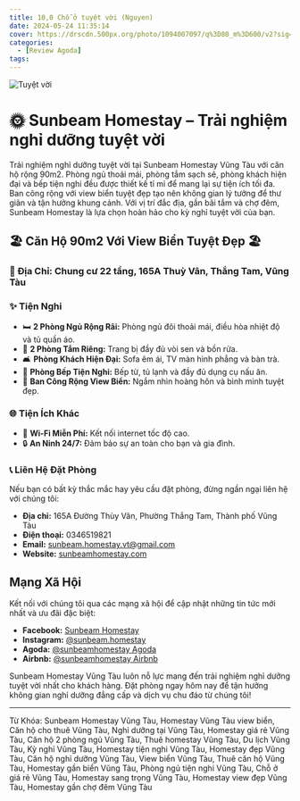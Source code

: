 ```yaml
---
title: 10,0 Chỗ ở tuyệt vời (Nguyen)
date: 2024-05-24 11:35:14
cover: https://drscdn.500px.org/photo/1094007097/q%3D80_m%3D600/v2?sig=b529dbe87a1bb64b26e79bd23928782a1a8082e91327fdce59f4c68823256b02
categories:
  - [Review Agoda]
tags:
---
```


![](https://drscdn.500px.org/photo/1094007097/q%3D80_m%3D600/v2?sig=b529dbe87a1bb64b26e79bd23928782a1a8082e91327fdce59f4c68823256b02 "Tuyệt vời")

# 🌞 Sunbeam Homestay – Trải nghiệm nghỉ dưỡng tuyệt vời

Trải nghiệm nghỉ dưỡng tuyệt vời tại Sunbeam Homestay Vũng Tàu với căn hộ rộng 90m2. Phòng ngủ thoải mái, phòng tắm sạch sẽ, phòng khách hiện đại và bếp tiện nghi đều được thiết kế tỉ mỉ để mang lại sự tiện ích tối đa. Ban công rộng với view biển tuyệt đẹp tạo nên không gian lý tưởng để thư giãn và tận hưởng khung cảnh. Với vị trí đắc địa, gần bãi tắm và chợ đêm, Sunbeam Homestay là lựa chọn hoàn hảo cho kỳ nghỉ tuyệt vời của bạn.

## 🏖 Căn Hộ 90m2 Với View Biển Tuyệt Đẹp 🏖

### 📌 Địa Chỉ: Chung cư 22 tầng, 165A Thuỳ Vân, Thắng Tam, Vũng Tàu

### ✨ Tiện Nghi

- 🛏 **2 Phòng Ngủ Rộng Rãi:** Phòng ngủ đôi thoải mái, điều hòa nhiệt độ và tủ quần áo.
- 🚿 **2 Phòng Tắm Riêng:** Trang bị đầy đủ vòi sen và bồn rửa.
- 🛋 **Phòng Khách Hiện Đại:** Sofa êm ái, TV màn hình phẳng và bàn trà.
- 🍳 **Phòng Bếp Tiện Nghi:** Bếp từ, tủ lạnh và đầy đủ dụng cụ nấu ăn.
- 🌅 **Ban Công Rộng View Biển:** Ngắm nhìn hoàng hôn và bình minh tuyệt đẹp.

### 🌐 Tiện Ích Khác

- 📶 **Wi-Fi Miễn Phí:** Kết nối internet tốc độ cao.
- 🔒 **An Ninh 24/7:** Đảm bảo sự an toàn cho bạn và gia đình.

### 📞 Liên Hệ Đặt Phòng

Nếu bạn có bất kỳ thắc mắc hay yêu cầu đặt phòng, đừng ngần ngại liên hệ với chúng tôi:

- **Địa chỉ:** 165A Đường Thùy Vân, Phường Thắng Tam, Thành phố Vũng Tàu
- **Điện thoại:** 0346519821
- **Email:** sunbeam.homestay.vt@gmail.com
- **Website:** [sunbeamhomestay.com](http://sunbeamhomestay.com)

## Mạng Xã Hội

Kết nối với chúng tôi qua các mạng xã hội để cập nhật những tin tức mới nhất và ưu đãi đặc biệt:

- **Facebook:** [Sunbeam Homestay](http://www.facebook.com/sunbeamhomestay)
- **Instagram:** [@sunbeam.homestay](https://www.instagram.com/sunbeam.homestay)
- **Agoda:** [@sunbeamhomestay Agoda](https://www.agoda.com/vi-vn/seaview-50m-from-beach-2-bedrooms-bluesea/hotel/vung-tau-vn.html?ds=kJ0zn2gFOIAcm%2FzB)
- **Airbnb:** [@sunbeamhomestay Airbnb](https://airbnb.com/h/sunbeam-homestay)

Sunbeam Homestay Vũng Tàu luôn nỗ lực mang đến trải nghiệm nghỉ dưỡng tuyệt vời nhất cho khách hàng. Đặt phòng ngay hôm nay để tận hưởng không gian nghỉ dưỡng đẳng cấp và dịch vụ chu đáo từ chúng tôi!

---

Từ Khóa: Sunbeam Homestay Vũng Tàu, Homestay Vũng Tàu view biển, Căn hộ cho thuê Vũng Tàu, Nghỉ dưỡng tại Vũng Tàu, Homestay giá rẻ Vũng Tàu, Căn hộ 2 phòng ngủ Vũng Tàu, Thuê homestay Vũng Tàu, Du lịch Vũng Tàu, Kỳ nghỉ Vũng Tàu, Homestay tiện nghi Vũng Tàu, Homestay đẹp Vũng Tàu, Căn hộ nghỉ dưỡng Vũng Tàu, View biển Vũng Tàu, Thuê căn hộ Vũng Tàu, Homestay gần biển Vũng Tàu, Phòng ngủ tiện nghi Vũng Tàu, Chỗ ở giá rẻ Vũng Tàu, Homestay sang trọng Vũng Tàu, Homestay view đẹp Vũng Tàu, Homestay gần chợ đêm Vũng Tàu
